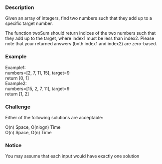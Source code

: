 ### Description
Given an array of integers, find two numbers such that they add up to a specific target number.

The function twoSum should return indices of the two numbers such that they add up to the target, where index1 must be less than index2. Please note that your returned answers (both index1 and index2) are zero-based.

### Example
Example1:<br>
numbers=[2, 7, 11, 15], target=9<br>
return [0, 1]<br>
Example2:<br>
numbers=[15, 2, 7, 11], target=9<br>
return [1, 2]<br>
### Challenge
Either of the following solutions are acceptable:

O(n) Space, O(nlogn) Time<br>
O(n) Space, O(n) Time<br>
### Notice
You may assume that each input would have exactly one solution

